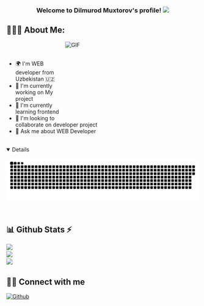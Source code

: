 <h3 align="center">
    Welcome to  Dilmurod Muxtorov's profile!
    <img src="https://media.giphy.com/media/hvRJCLFzcasrR4ia7z/giphy.gif" width="28">
</h3>

## 👨🏻‍💻 About Me:

<img align="right" alt="GIF" src="https://raw.githubusercontent.com/abhisheknaiidu/abhisheknaiidu/master/code.gif" width="350" height="200" />

<br/>
<br/>

- 🌍 I'm WEB developer from Uzbekistan 🇺🇿
- 🔭 I'm currently working on My project
- 🌱 I'm currently learning frontend 
- 👯 I'm looking to collaborate on developer project
- 💬 Ask me about WEB Developer

<br/>

<details open="">
  <p align="center">
   <a href="https://github.com/AnvarovAN/AnvarovAN">
       <img alt="Snake animation" src="https://github.com/mikyll/mikyll/blob/output/github-contribution-grid-snake.svg"/></a>
  </p>
    
 <br/>
    
## 📊 Github Stats ⚡

![](https://github-readme-stats.vercel.app/api?username=AnvarovAN&show_icons=true&theme=tokyonight&border=61dafb&hide_border=true)<br/>
![](https://github-readme-streak-stats.herokuapp.com/?user=AnvarovAN&theme=tokyonight&hide_border=true)<br/>
![](https://github-readme-stats.vercel.app/api/top-langs/?username=AnvarovAN&theme=tokyonight&hide_border=true&include_all_commits=false&count_private=true&layout=compact)



## 🙋‍♂️ Connect with me

<p>
    <a href="https://github.com/AnvarovAN">
        <img alt="Github"
             src="https://img.shields.io/badge/GitHub-100000?style=flat&logo=github&logoColor=white"></a>
</p>
